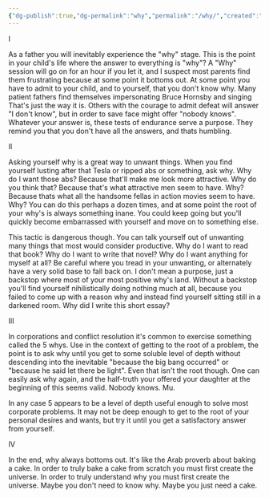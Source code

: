 ```yaml
---
{"dg-publish":true,"dg-permalink":"why","permalink":"/why/","created":"2023-12-27T16:39:44.000-05:00","updated":"2023-12-27T16:39:44.000-05:00"}
---
```


I

As a father you will inevitably experience the "why" stage. This is the point in your child's life where the answer to everything is "why"? A "Why" session will go on for an hour if you let it, and I suspect most parents find them frustrating because at some point it bottoms out. At some point you have to admit to your child, and to yourself, that you don't know why. Many patient fathers find themselves impersonating Bruce Hornsby and singing That's just the way it is. Others with the courage to admit defeat will answer "I don't know", but in order to save face might offer "nobody knows". Whatever your answer is, these tests of endurance serve a purpose. They remind you that you don't have all the answers, and thats humbling.

II

Asking yourself why is a great way to unwant things. When you find yourself lusting after that Tesla or ripped abs or something, ask why. Why do I want those abs? Because that'll make me look more attractive. Why do you think that? Because that's what attractive men seem to have. Why? Because thats what all the handsome fellas in action movies seem to have. Why? You can do this perhaps a dozen times, and at some point the root of your why's is always something inane. You could keep going but you'll quickly become embarrassed with yourself and move on to something else.

This tactic is dangerous though. You can talk yourself out of unwanting many things that most would consider productive. Why do I want to read that book? Why do I want to write that novel? Why do I want anything for myself at all? Be careful where you tread in your unwanting, or alternately have a very solid base to fall back on. I don't mean a purpose, just a backstop where most of your most positive why's land. Without a backstop you'll find yourself nihilistically doing nothing much at all, because you failed to come up with a reason why and instead find yourself sitting still in a darkened room. Why did I write this short essay?

III

In corporations and conflict resolution it's common to exercise something called the 5 whys. Use in the context of getting to the root of a problem, the point is to ask why until you get to some soluble level of depth without descending into the inevitable "because the big bang occurred" or "because he said let there be light". Even that isn't the root though. One can easily ask why again, and the half-truth your offered your daughter at the beginning of this seems valid. Nobody knows. Mu.

In any case 5 appears to be a level of depth useful enough to solve most corporate problems. It may not be deep enough to get to the root of your personal desires and wants, but try it until you get a satisfactory answer from yourself.

IV

In the end, why always bottoms out. It's like the Arab proverb about baking a cake. In order to truly bake a cake from scratch you must first create the universe. In order to truly understand why you must first create the universe. Maybe you don't need to know why. Maybe you just need a cake.
